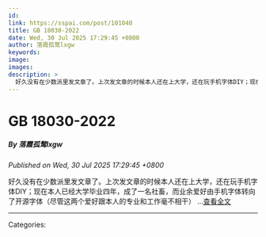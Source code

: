 ```yaml
---
id: 
link: https://sspai.com/post/101040
title: GB 18030-2022
date: Wed, 30 Jul 2025 17:29:45 +0800
author: 落霞孤鹜lxgw
keywords: 
image: 
images: 
description: >
  好久没有在少数派里发文章了。上次发文章的时候本人还在上大学，还在玩手机字体DIY；现在本人已经大学毕业四年，成了一名社畜，而业余爱好由手机字体转向了开源字体（尽管这两个爱好跟本人的专业和工作毫不相干） ...查看全文
---
```

# GB 18030-2022
##### By 落霞孤鹜lxgw
_Published on Wed, 30 Jul 2025 17:29:45 +0800_

好久没有在少数派里发文章了。上次发文章的时候本人还在上大学，还在玩手机字体DIY；现在本人已经大学毕业四年，成了一名社畜，而业余爱好由手机字体转向了开源字体（尽管这两个爱好跟本人的专业和工作毫不相干） ...[查看全文](https://sspai.com/post/101040)

---
Categories: 